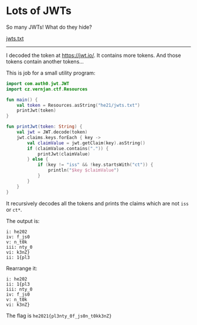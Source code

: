 # Lots of JWTs
So many JWTs! What do they hide?

[jwts.txt](jwts.txt)

---

I decoded the token at https://jwt.io/. It contains more tokens. And those tokens contain another tokens...

This is job for a small utility program:
```kotlin
import com.auth0.jwt.JWT
import cz.vernjan.ctf.Resources

fun main() {
    val token = Resources.asString("he21/jwts.txt")
    printJwt(token)
}

fun printJwt(token: String) {
    val jwt = JWT.decode(token)
    jwt.claims.keys.forEach { key ->
        val claimValue = jwt.getClaim(key).asString()
        if (claimValue.contains(".")) {
            printJwt(claimValue)
        } else {
            if (key != "iss" && !key.startsWith("ct")) {
                println("$key $claimValue")
            }
        }
    }
}
```

It recursively decodes all the tokens and prints the claims which are not `iss` or `ct*`.

The output is:
```
i: he202
iv: f_js0
v: n_t0k
iii: nty_0
vi: k3nZ}
ii: 1{pl3
```

Rearrange it:
```
i: he202
ii: 1{pl3
iii: nty_0
iv: f_js0
v: n_t0k
vi: k3nZ}
```

The flag is `he2021{pl3nty_0f_js0n_t0kk3nZ}`